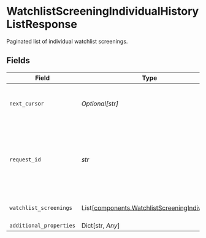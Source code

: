 # WatchlistScreeningIndividualHistoryListResponse

Paginated list of individual watchlist screenings.


## Fields

| Field                                                                                                                                       | Type                                                                                                                                        | Required                                                                                                                                    | Description                                                                                                                                 | Example                                                                                                                                     |
| ------------------------------------------------------------------------------------------------------------------------------------------- | ------------------------------------------------------------------------------------------------------------------------------------------- | ------------------------------------------------------------------------------------------------------------------------------------------- | ------------------------------------------------------------------------------------------------------------------------------------------- | ------------------------------------------------------------------------------------------------------------------------------------------- |
| `next_cursor`                                                                                                                               | *Optional[str]*                                                                                                                             | :heavy_check_mark:                                                                                                                          | An identifier that determines which page of results you receive.                                                                            | eyJkaXJlY3Rpb24iOiJuZXh0Iiwib2Zmc2V0IjoiMTU5NDM                                                                                             |
| `request_id`                                                                                                                                | *str*                                                                                                                                       | :heavy_check_mark:                                                                                                                          | A unique identifier for the request, which can be used for troubleshooting. This identifier, like all Plaid identifiers, is case sensitive. |                                                                                                                                             |
| `watchlist_screenings`                                                                                                                      | List[[components.WatchlistScreeningIndividual](../../models/components/watchlistscreeningindividual.md)]                                    | :heavy_check_mark:                                                                                                                          | List of individual watchlist screenings                                                                                                     |                                                                                                                                             |
| `additional_properties`                                                                                                                     | Dict[str, *Any*]                                                                                                                            | :heavy_minus_sign:                                                                                                                          | N/A                                                                                                                                         |                                                                                                                                             |